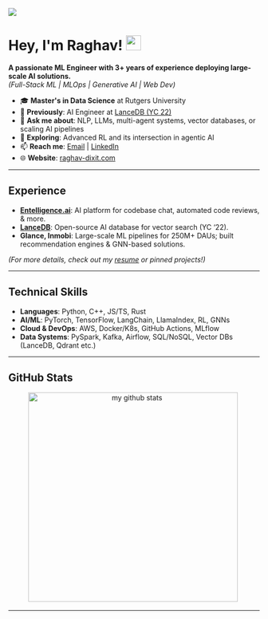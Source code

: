 <!-- Replace "raghavdixit99" everywhere with your actual username -->

![](https://komarev.com/ghpvc/?username=raghavdixit99&color=green)

# Hey, I'm Raghav! <img src="https://media.giphy.com/media/hvRJCLFzcasrR4ia7z/giphy.gif" width="30px">

**A passionate ML Engineer with 3+ years of experience deploying large-scale AI solutions.**  
*(Full-Stack ML | MLOps | Generative AI | Web Dev)*

- 🎓 **Master's in Data Science** at Rutgers University
- 🏫 **Previously**: AI Engineer at [LanceDB (YC 22)](https://github.com/lancedb)
- 💬 **Ask me about**: NLP, LLMs, multi-agent systems, vector databases, or scaling AI pipelines
- 🌱 **Exploring**: Advanced RL and its intersection in agentic AI
- 📫 **Reach me**: [Email](mailto:dixitraghav99@gmail.com) | [LinkedIn](https://linkedin.com/in/raghav-dixit)
- 🌐 **Website**: [raghav-dixit.com](https://raghav-dixit.com/)

---

## Experience

- **[Entelligence.ai](https://entelligence.ai)**: AI platform for codebase chat, automated code reviews, & more.
- **[LanceDB](https://github.com/lancedb)**: Open-source AI database for vector search (YC ‘22).
- **Glance, Inmobi**: Large-scale ML pipelines for 250M+ DAUs; built recommendation engines & GNN-based solutions.

*(For more details, check out my [resume](https://github.com/raghavdixit99/raghavdixit99/blob/main/Raghav_latest_resume_full.pdf) or pinned projects!)*

---

## Technical Skills

- **Languages**: Python, C++, JS/TS, Rust
- **AI/ML**: PyTorch, TensorFlow, LangChain, LlamaIndex, RL, GNNs
- **Cloud & DevOps**: AWS, Docker/K8s, GitHub Actions, MLflow
- **Data Systems**: PySpark, Kafka, Airflow, SQL/NoSQL, Vector DBs (LanceDB, Qdrant etc.)

---

## GitHub Stats

<p align="center">
<img src="https://github-readme-stats.vercel.app/api?username=raghavdixit99&show_icons=true&theme=tokyonight" alt="my github stats" width="420"/>&nbsp;
</p>
</a>

---
